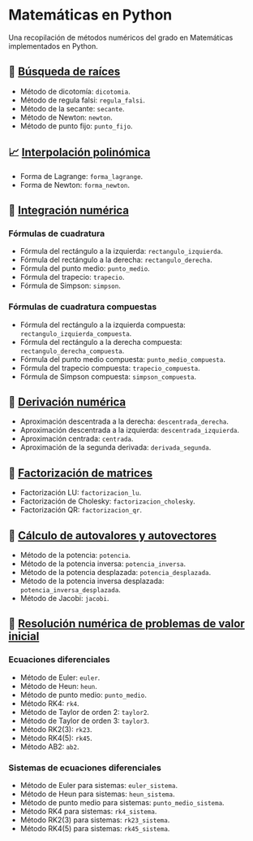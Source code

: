 # Matemáticas en Python

Una recopilación de métodos numéricos del grado en Matemáticas implementados en Python.

## 🔎 [Búsqueda de raíces](https://github.com/DanielSevillano/matematicas-python/blob/main/Búsqueda%20de%20raíces.ipynb)

-   Método de dicotomía: `dicotomia`.
-   Método de regula falsi: `regula_falsi`.
-   Método de la secante: `secante`.
-   Método de Newton: `newton`.
-   Método de punto fijo: `punto_fijo`.

## 📈 [Interpolación polinómica](https://github.com/DanielSevillano/matematicas-python/blob/main/Interpolación%20polinómica.ipynb)

-   Forma de Lagrange: `forma_lagrange`.
-   Forma de Newton: `forma_newton`.

## 📐 [Integración numérica](https://github.com/DanielSevillano/matematicas-python/blob/main/Integración%20numérica.ipynb)

### Fórmulas de cuadratura

-   Fórmula del rectángulo a la izquierda: `rectangulo_izquierda`.
-   Fórmula del rectángulo a la derecha: `rectangulo_derecha`.
-   Fórmula del punto medio: `punto_medio`.
-   Fórmula del trapecio: `trapecio`.
-   Fórmula de Simpson: `simpson`.

### Fórmulas de cuadratura compuestas

-   Fórmula del rectángulo a la izquierda compuesta: `rectangulo_izquierda_compuesta`.
-   Fórmula del rectángulo a la derecha compuesta: `rectangulo_derecha_compuesta`.
-   Fórmula del punto medio compuesta: `punto_medio_compuesta`.
-   Fórmula del trapecio compuesta: `trapecio_compuesta`.
-   Fórmula de Simpson compuesta: `simpson_compuesta`.

## 📏 [Derivación numérica](https://github.com/DanielSevillano/matematicas-python/blob/main/Derivación%20numérica.ipynb)

-   Aproximación descentrada a la derecha: `descentrada_derecha`.
-   Aproximación descentrada a la izquierda: `descentrada_izquierda`.
-   Aproximación centrada: `centrada`.
-   Aproximación de la segunda derivada: `derivada_segunda`.

## 🔢 [Factorización de matrices](https://github.com/DanielSevillano/matematicas-python/blob/main/Factorización%20de%20matrices.ipynb)

-   Factorización LU: `factorizacion_lu`.
-   Factorización de Cholesky: `factorizacion_cholesky`.
-   Factorización QR: `factorizacion_qr`.

## 📍 [Cálculo de autovalores y autovectores](https://github.com/DanielSevillano/matematicas-python/blob/main/Cálculo%20de%20autovalores%20y%20autovectores.ipynb)

-   Método de la potencia: `potencia`.
-   Método de la potencia inversa: `potencia_inversa`.
-   Método de la potencia desplazada: `potencia_desplazada`.
-   Método de la potencia inversa desplazada: `potencia_inversa_desplazada`.
-   Método de Jacobi: `jacobi`.

## 🧮 [Resolución numérica de problemas de valor inicial](https://github.com/DanielSevillano/matematicas-python/blob/main/Resolución%20numérica%20de%20problemas%20de%20valor%20inicial.ipynb)

### Ecuaciones diferenciales

-   Método de Euler: `euler`.
-   Método de Heun: `heun`.
-   Método de punto medio: `punto_medio`.
-   Método RK4: `rk4`.
-   Método de Taylor de orden 2: `taylor2`.
-   Método de Taylor de orden 3: `taylor3`.
-   Método RK2(3): `rk23`.
-   Método RK4(5): `rk45`.
-   Método AB2: `ab2`.

### Sistemas de ecuaciones diferenciales

-   Método de Euler para sistemas: `euler_sistema`.
-   Método de Heun para sistemas: `heun_sistema`.
-   Método de punto medio para sistemas: `punto_medio_sistema`.
-   Método RK4 para sistemas: `rk4_sistema`.
-   Método RK2(3) para sistemas: `rk23_sistema`.
-   Método RK4(5) para sistemas: `rk45_sistema`.